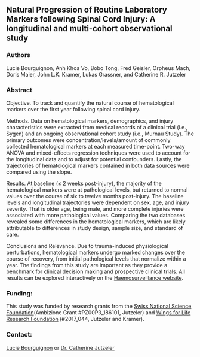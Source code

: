 ## Natural Progression of Routine Laboratory Markers following Spinal Cord Injury: A longitudinal and multi-cohort observational study

### Authors
Lucie Bourguignon, Anh Khoa Vo, Bobo Tong, Fred Geisler, Orpheus Mach, Doris Maier, John L.K. Kramer, Lukas Grassner, and Catherine R. Jutzeler

### Abstract
Objective.  To track and quantify the natural course of hematological markers over the first year following spinal cord injury.

Methods.  Data on hematological markers, demographics, and injury characteristics were extracted from medical records of a clinical trial (i.e., Sygen) and an ongoing observational cohort study (i.e., Murnau Study). The primary outcomes were concentration/levels/amount of commonly collected hematological markers at each measured time-point. Two-way ANOVA and mixed-effects regression techniques were used to account for the longitudinal data and to adjust for potential confounders. Lastly, the trajectories of hematological markers contained in both data sources were compared using the slope.

Results. At baseline (≤ 2 weeks post-injury), the majority of the hematological markers were at pathological levels, but returned to normal values over the course of six to twelve months post-injury. The baseline levels and longitudinal trajectories were dependent on sex, age, and injury severity. That is older age, being male, and more complete injuries were associated with more pathological values. Comparing the two databases revealed some differences in the hematological markers, which are likely attributable to differences in study design, sample size, and standard of care.

Conclusions and Relevance. Due to trauma-induced physiological perturbations, hematological markers undergo marked changes over the course of recovery, from initial pathological levels that normalize within a year. The findings from this study are important as they provide a benchmark for clinical decision making and prospective clinical trials. All results can be explored interactively on the [Haemosurveillance website](https://jutzelec.shinyapps.io/Haemosurveillance/).

### Funding: 
This study was funded by research grants from the [Swiss National Science Foundation](http://p3.snf.ch/project-186101)(Ambizione Grant #PZ00P3_186101, Jutzeler) and [Wings for Life Research Foundation](https://www.wingsforlife.com/de/forschung/) (#2017_044, Jutzeler and Kramer). 

### Contact: 
[Lucie Bourguignon](mailto:lucie.Bourguignon@bsse.ethz.ch?subject=[GitHub]%20Source%20Han%20Sans) or [Dr. Catherine Jutzeler](mailto:catherine.jutzeler@bsse.ethz.ch?subject=[GitHub]%20Source%20Han%20Sans)

